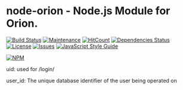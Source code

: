 # node-orion - Node.js Module for Orion.
[![Build Status](https://travis-ci.org/orion-labs/node-orion.svg?branch=master)](https://travis-ci.org/orion-labs/node-orion)
[![Maintenance](https://img.shields.io/badge/Maintained%3F-yes-green.svg)](https://github.com/orion-labs/node-orion/graphs/commit-activity)
[![HitCount](http://hits.dwyl.io/orion-labs/node-orion.svg)](http://hits.dwyl.io/orion-labs/node-orion)
[![Dependencies Status](https://img.shields.io/david/orion-labs/node-orion.svg)](https://david-dm.org/orion-labs/node-orion)
[![License](https://img.shields.io/badge/License-Apache%202.0-blue.svg)](https://opensource.org/licenses/Apache-2.0)
[![Issues](https://img.shields.io/github/issues/orion-labs/node-orion.svg?style=flat-square)](https://github.com/orion-labs/node-orion/issues)
[![JavaScript Style Guide](https://img.shields.io/badge/code_style-standard-brightgreen.svg)](https://standardjs.com)

[![NPM](https://nodei.co/npm/@orionlabs/node-orion.png)](https://nodei.co/npm/@orionlabs/node-orion/)



uid: used for /login/

user_id: The unique database identifier of the user being operated on



